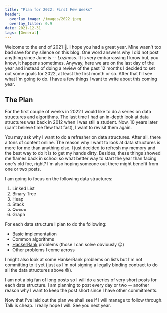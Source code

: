 ```yaml
---
title: "Plan for 2022: First Few Weeks"
header:
  overlay_image: /images/2022.jpeg
  overlay_filter: 0.9
date: 2021-12-31
tags: [General]
---
```


Welcome to the end of 2021 :tada:. I hope you had a great year. Mine wasn't too bad save for my silence on this blog. One word answers why I did not post anything since June is -- _Laziness_. It is very embarrassing I know but, you know, it happens sometimes. Anyway, here we are on the last day of the year and instead of doing a review of the past 12 months I decided to set out some goals for 2022, at least the first month or so. After that I'll see what I'm going to do. I have a few things I want to write about this coming year.

## The Plan

For the first couple of weeks in 2022 I would like to do a series on data structures and algorithms. The last time I had an in-depth look at data structures was back in 2012 when I was still a student. Now, 10 years later (can't believe time flew that fast), I want to revisit them again.

You may ask why I want to do a refresher on data structures. After all, there a tons of content online. The reason why I want to look at data structures is more for me than anything else. I just decided to refresh my memory and the best way to do it is to get my hands dirty. Besides, these things showed me flames back in school so what better way to start the year than facing one's old foe, right? I'm also hoping someone out there might benefit from one or two posts.

I am going to focus on the following data structures:

1.  Linked List
2.  Binary Tree
3.  Heap
4.  Stack
5.  Queue
6.  Graph

For each data structure I plan to do the following:

- Basic implementation
- Common algorithms
- [HackerRank](https://www.hackerrank.com/) problems (those I can solve obviously :wink:)
- Other problems I come across

I might also look at some HankerRank problems on lists but I'm not committing to it yet (just as I'm not signing a legally binding contract to do all the data structures above :laughing:).

I am not a big fan of long posts so I will do a series of very short posts for each data structure. I am planning to post every day or two -- another reason why I want to keep the post short since I have other commitments.

Now that I've laid out the plan we shall see if I will manage to follow through. Talk is cheap. I really hope I will. See you next year.
